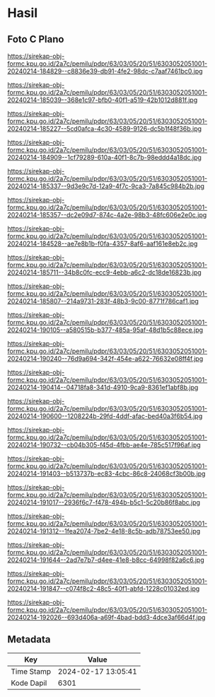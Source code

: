 # Hasil

## Foto C Plano

https://sirekap-obj-formc.kpu.go.id/2a7c/pemilu/pdpr/63/03/05/20/51/6303052051001-20240214-184829--c8836e39-db91-4fe2-98dc-c7aaf7461bc0.jpg

https://sirekap-obj-formc.kpu.go.id/2a7c/pemilu/pdpr/63/03/05/20/51/6303052051001-20240214-185039--368e1c97-bfb0-40f1-a519-42b1012d881f.jpg

https://sirekap-obj-formc.kpu.go.id/2a7c/pemilu/pdpr/63/03/05/20/51/6303052051001-20240214-185227--5cd0afca-4c30-4589-9126-dc5b1f48f36b.jpg

https://sirekap-obj-formc.kpu.go.id/2a7c/pemilu/pdpr/63/03/05/20/51/6303052051001-20240214-184909--1cf79289-610a-40f1-8c7b-98eddd4a18dc.jpg

https://sirekap-obj-formc.kpu.go.id/2a7c/pemilu/pdpr/63/03/05/20/51/6303052051001-20240214-185337--9d3e9c7d-12a9-4f7c-9ca3-7a845c984b2b.jpg

https://sirekap-obj-formc.kpu.go.id/2a7c/pemilu/pdpr/63/03/05/20/51/6303052051001-20240214-185357--dc2e09d7-874c-4a2e-98b3-48fc606e2e0c.jpg

https://sirekap-obj-formc.kpu.go.id/2a7c/pemilu/pdpr/63/03/05/20/51/6303052051001-20240214-184528--ae7e8b1b-f0fa-4357-8af6-aaf161e8eb2c.jpg

https://sirekap-obj-formc.kpu.go.id/2a7c/pemilu/pdpr/63/03/05/20/51/6303052051001-20240214-185711--34b8c0fc-ecc9-4ebb-a6c2-dc18de16823b.jpg

https://sirekap-obj-formc.kpu.go.id/2a7c/pemilu/pdpr/63/03/05/20/51/6303052051001-20240214-185807--214a9731-283f-48b3-9c00-8771f786caf1.jpg

https://sirekap-obj-formc.kpu.go.id/2a7c/pemilu/pdpr/63/03/05/20/51/6303052051001-20240214-190105--a580515b-b377-485a-95af-48d1b5c88ece.jpg

https://sirekap-obj-formc.kpu.go.id/2a7c/pemilu/pdpr/63/03/05/20/51/6303052051001-20240214-190240--76d9a694-342f-454e-a622-76632e08ff4f.jpg

https://sirekap-obj-formc.kpu.go.id/2a7c/pemilu/pdpr/63/03/05/20/51/6303052051001-20240214-190414--04718fa8-341d-4910-9ca9-8361ef1abf8b.jpg

https://sirekap-obj-formc.kpu.go.id/2a7c/pemilu/pdpr/63/03/05/20/51/6303052051001-20240214-190600--1208224b-29fd-4ddf-afac-bed40a3f6b54.jpg

https://sirekap-obj-formc.kpu.go.id/2a7c/pemilu/pdpr/63/03/05/20/51/6303052051001-20240214-190732--cb04b305-f45d-4fbb-ae4e-785c517f96af.jpg

https://sirekap-obj-formc.kpu.go.id/2a7c/pemilu/pdpr/63/03/05/20/51/6303052051001-20240214-191403--b513737b-ec83-4cbc-86c8-24068cf3b00b.jpg

https://sirekap-obj-formc.kpu.go.id/2a7c/pemilu/pdpr/63/03/05/20/51/6303052051001-20240214-191017--2936f6c7-f478-494b-b5c1-5c20b86f8abc.jpg

https://sirekap-obj-formc.kpu.go.id/2a7c/pemilu/pdpr/63/03/05/20/51/6303052051001-20240214-191312--1fea2074-7be2-4e18-8c5b-adb78753ee50.jpg

https://sirekap-obj-formc.kpu.go.id/2a7c/pemilu/pdpr/63/03/05/20/51/6303052051001-20240214-191644--2ad7e7b7-d4ee-41e8-b8cc-64998f82a6c6.jpg

https://sirekap-obj-formc.kpu.go.id/2a7c/pemilu/pdpr/63/03/05/20/51/6303052051001-20240214-191847--c074f8c2-48c5-40f1-abfd-1228c01032ed.jpg

https://sirekap-obj-formc.kpu.go.id/2a7c/pemilu/pdpr/63/03/05/20/51/6303052051001-20240214-192026--693d406a-a69f-4bad-bdd3-4dce3af66d4f.jpg


## Metadata

| Key        | Value               |
| ---------- | ------------------- |
| Time Stamp | 2024-02-17 13:05:41 |
| Kode Dapil | 6301                |



